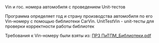 Vin и гос. номера автомобиля с проведением Unit-тестов

Программа определяет год и страну производства автомобиля по его Vin-номеру с помощью библиотеки CarVin. 
UnitTestVin - unit-тесты для проверки корректности работы библиотек 

Требования к Vin-номеру были взяты из:
[ПР3 ПиТПМ_Библиотеки.pdf](https://github.com/ladn00/Vin-Numbers-Library/files/15095736/3._.pdf)
